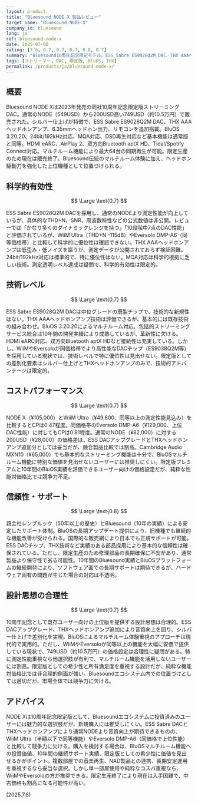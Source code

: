 ```yaml
---
layout: product
title: "Bluesound NODE X 製品レビュー"
target_name: "Bluesound NODE X"
company_id: bluesound
lang: ja
ref: bluesound-node-x
date: 2025-07-08
rating: [3.6, 0.7, 0.7, 0.7, 0.8, 0.7]
summary: "Bluesound10周年記念限定モデル。ESS Sabre ES9028Q2M DAC、THX AAAヘッドホンアンプ搭載でシルバー仕上げの上位版。749USD（約11万円）の価格設定だが、WiiM UltraやEversolo競合製品と比較して測定性能・コスパで厳しい評価。"
tags: [ストリーマー, DAC, 限定版, BluOS, THX]
permalink: /products/ja/bluesound-node-x/
---
```


## 概要

Bluesound NODE Xは2023年発売の同社10周年記念限定版ストリーミングDAC。通常のNODE（549USD）から200USD高い749USD（約10.5万円）で販売された。シルバー仕上げが特徴で、ESS Sabre ES9028Q2M DAC、THX AAAヘッドホンアンプ、6.35mmヘッドホン出力、リモコンを追加搭載。BluOS 3.20.20、24bit/192kHz対応、MQA対応、DSD再生対応など基本機能は通常版と同等。HDMI eARC、AirPlay 2、双方向Bluetooth aptX HD、Tidal/Spotify Connect対応。マルチルーム機能により最大64台の同期再生が可能。限定生産のため現在は販売終了。Bluesound伝統のマルチルーム体験に加え、ヘッドホン駆動力を強化した上位機種として位置づけられる。

## 科学的有効性

$$ \Large \text{0.7} $$

ESS Sabre ES9028Q2M DACを採用し、通常のNODEより測定性能が向上しているが、具体的なTHD+N、SNR、周波数特性などの公式数値は非公開。レビューでは「かなり多くのダイナミックレンジを持つ」「10段階中7点のDAC性能」と評価されているが、WiiM Ultra（THD+N -115dB）やEversolo DMP-A6（同等価格帯）と比較して科学的に優位性は確認できない。THX AAAヘッドホンアンプは低歪み・低ノイズを謳うが、測定データが公開されておらず検証困難。24bit/192kHz対応は標準的で、特に優位性はない。MQA対応は科学的根拠に乏しい技術。測定透明レベル達成は疑問で、科学的有効性は限定的。

## 技術レベル

$$ \Large \text{0.7} $$

ESS Sabre ES9028Q2M DACは中位グレードの既製チップで、技術的な新規性はない。THX AAAヘッドホンアンプ技術は評価できるが、基本的には既存技術の組み合わせ。BluOS 3.20.20によるマルチルーム対応、包括的ストリーミングサービス統合は10年間の開発実績により成熟しているが、革新性に欠ける。HDMI eARC対応、双方向Bluetooth aptX HDなど接続性は充実している。しかし、WiiMやEversoloが同価格帯でより高性能なDACチップ（ES9038Q2M等）を採用している現状では、技術レベルで特に優位性は見出せない。限定版としての差別化要素はシルバー仕上げとTHXヘッドホンアンプのみで、技術的アドバンテージは限定的。

## コストパフォーマンス

$$ \Large \text{0.7} $$

NODE X（¥105,000）とWiiM Ultra（¥49,800、同等以上の測定性能見込み）を比較するとCPは0.47程度。同価格帯のEversolo DMP-A6（¥129,000、上位DAC性能）に対してもCPは0.81程度。通常のNODE（¥82,000）に対する200USD（¥28,000）の価格差は、ESS DACアップグレードとTHXヘッドホンアンプ追加分としては妥当だが、競合製品比較では割高。Cambridge Audio MXN10（¥65,000）でも基本的なストリーミング機能は十分で、BluOSマルチルーム機能に特別な価値を見出せないユーザーには推奨しにくい。限定版プレミアムと10年間のBluOS実績を評価できるユーザー向けの価格設定だが、純粋な性能対価格比では競争力不足。

## 信頼性・サポート

$$ \Large \text{0.8} $$

親会社レンブルック（50年以上の歴史）とBluesound（10年の実績）による安定したサポート体制。BluOSの長期アップデート提供により、旧機種でも継続的な機能改善が受けられる。国際的な販売網により日本でも正規サポートが可能。ESS DACチップ、THX技術など実績のある部品採用により基本的な信頼性は確保されている。ただし、限定生産のため修理部品の長期確保に不安があり、通常製品より保守性で劣る可能性。10年間のBluesound実績とBluOSプラットフォームの継続開発により、ソフトウェア面での長期サポートは期待できるが、ハードウェア固有の問題が生じた場合の対応は不透明。

## 設計思想の合理性

$$ \Large \text{0.7} $$

10周年記念として既存ユーザー向けの上位版を提供する設計思想は合理的。ESS DACアップグレード、THXヘッドホンアンプ追加により音質向上を図り、シルバー仕上げで差別化を実現。BluOSによるマルチルーム体験重視のアプローチは現代的で実用的。ただし、WiiMやEversoloが同等以上の機能を大幅に安価で提供している現状で、749USD（約10.5万円）の価格設定は合理性に疑問がある。特に測定性能重視なら他選択肢が有利で、マルチルーム機能を活用しないユーザーには割高。限定版としての希少性と所有満足度を重視する設計だが、純粋な機能対価格比では非合理的側面が強い。Bluesoundエコシステム内での位置づけとしては適切だが、市場全体では競争力に欠ける。

## アドバイス

NODE Xは10周年記念限定版として、Bluesoundエコシステムに投資済みのユーザーには魅力的な選択肢だが、新規購入には推奨しにくい。ESS Sabre DACとTHXヘッドホンアンプにより通常NODEより音質向上が期待できるものの、WiiM Ultra（半額以下で同等機能）やEversolo DMP-A6（同価格で上位性能）と比較して競争力に欠ける。購入を検討する場合は、BluOSマルチルーム機能への投資価値、10年間の継続サポート実績、限定版としての希少性に価値を見出せるかがポイント。複数部屋での音楽再生、NAD製品との連携、長期安定運用を重視するなら妥当な選択。しかし単一部屋使用や純粋なコスパ重視なら、WiiMやEversoloの方が推奨できる。限定生産終了により現在は入手困難で、中古価格も割高になる可能性が高い。

(2025.7.8)